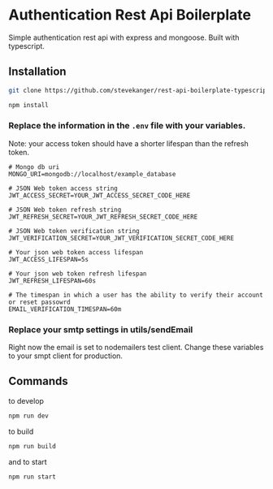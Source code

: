 # Authentication Rest Api Boilerplate

Simple authentication rest api with express and mongoose. Built with typescript.

## Installation

```bash
git clone https://github.com/stevekanger/rest-api-boilerplate-typescript.git
```

```bash
npm install
```

### Replace the information in the `.env` file with your variables.

Note: your access token should have a shorter lifespan than the refresh token.

```
# Mongo db uri
MONGO_URI=mongodb://localhost/example_database

# JSON Web token access string
JWT_ACCESS_SECRET=YOUR_JWT_ACCESS_SECRET_CODE_HERE

# JSON Web token refresh string
JWT_REFRESH_SECRET=YOUR_JWT_REFRESH_SECRET_CODE_HERE

# JSON Web token verification string
JWT_VERIFICATION_SECRET=YOUR_JWT_VERIFICATION_SECRET_CODE_HERE

# Your json web token access lifespan
JWT_ACCESS_LIFESPAN=5s

# Your json web token refresh lifespan
JWT_REFRESH_LIFESPAN=60s

# The timespan in which a user has the ability to verify their account or reset passowrd
EMAIL_VERIFICATION_TIMESPAN=60m
```

### Replace your smtp settings in utils/sendEmail

Right now the email is set to nodemailers test client. Change these variables to your smpt client for production.

## Commands

to develop

```bash
npm run dev
```

to build

```bash
npm run build
```

and to start

```bash
npm run start
```
